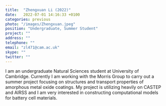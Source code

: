 ```yaml
---
title:  "Zhengxuan Li (2022)"
date:   2022-07-01 14:16:33 +0100
categories: previous
photo: "/images/Zhengxuan.jpeg"
position: "Undergraduate, Summer Student"
project: ""
address: ""
telephone: ""
email: "zl471@cam.ac.uk"
skype: ""
twitter: ""
---
```


I am an undergraduate Natural Sciences student at University of Cambridge. Currently I am working with the Morris Group to carry out a summer project focusing on structures and transport properties of amorphous metal oxide coatings. My project is utilizing heavily on CASTEP and AIRSS and I am very interested in constructing computational models for battery cell materials.
